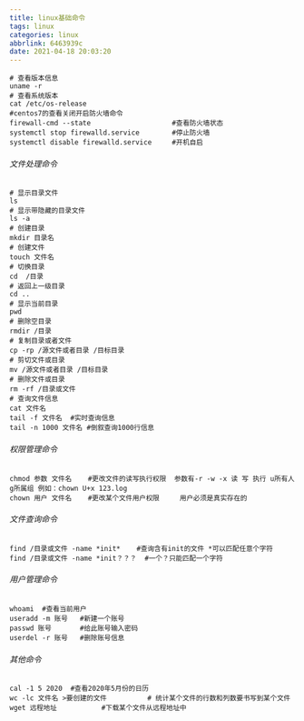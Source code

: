 ```yaml
---
title: linux基础命令
tags: linux
categories: linux
abbrlink: 6463939c
date: 2021-04-18 20:03:20
---
```


~~~shell
# 查看版本信息
uname -r
# 查看系统版本
cat /etc/os-release
#centos7的查看关闭开启防火墙命令
firewall-cmd --state					#查看防火墙状态
systemctl stop firewalld.service		#停止防火墙
systemctl disable firewalld.service 	#开机自启
~~~

###### 文件处理命令

~~~shell
# 显示目录文件
ls 
# 显示带隐藏的目录文件
ls -a
# 创建目录
mkdir 目录名
# 创建文件
touch 文件名
# 切换目录
cd  /目录
# 返回上一级目录
cd ..
# 显示当前目录
pwd
# 删除空目录
rmdir /目录
# 复制目录或者文件
cp -rp /源文件或者目录 /目标目录
# 剪切文件或目录
mv /源文件或者目录 /目标目录
# 删除文件或目录
rm -rf /目录或文件
# 查询文件信息
cat 文件名  
tail -f 文件名  #实时查询信息
tail -n 1000 文件名 #倒叙查询1000行信息
~~~

###### 权限管理命令

~~~shell
chmod 参数 文件名	#更改文件的读写执行权限  参数有-r -w -x 读 写 执行 u所有人 g所属组 例如：chown U+x 123.log
chown 用户 文件名	#更改某个文件用户权限		用户必须是真实存在的
~~~

###### 文件查询命令

~~~SHELL
find /目录或文件 -name *init*	#查询含有init的文件 *可以匹配任意个字符
find /目录或文件 -name *init？？？	#一个？只能匹配一个字符
~~~

###### 用户管理命令

~~~shell
whoami 	#查看当前用户
useradd -m 账号	#新建一个账号
passwd 账号		#给此账号输入密码
userdel -r 账号 	#删除账号信息
~~~

###### 其他命令

~~~SHELL
cal -1 5 2020  #查看2020年5月份的日历
wc -lc 文件名 >要创建的文件			# 统计某个文件的行数和列数要书写到某个文件
wget 远程地址			#下载某个文件从远程地址中
~~~

